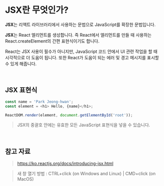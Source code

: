 # JSX란 무엇인가?

**JSX**는 리액트 라이브러리에서 사용하는 문법으로 JavaScript를 확장한 문법입니다.

**JSX**는 React 엘리먼트를 생성합니다. 즉 React에서 엘리먼트를 만들 때 사용하는 React.createElement의 간편 표현식이기도 합니다.

React는 JSX 사용이 필수가 아니지만, JavaScript 코드 안에서 UI 관련 작업을 할 때 시각적으로 더 도움이 됩니다. 또한 React가 도움이 되는 에러 및 경고 메시지를 표시할 수 있게 해줍니다.

<br />

## JSX 표현식

```javascript
const name = 'Park Jeong-hwan';
const element = <h1> Hello, {name}</h1>;

ReactDOM.render(element, document.getElementById('root'));
```

> JSX의 중괄호 안에는 유효한 모든 JavaScript 표현식을 넣을 수 있습니다.

<br />

## 참고 자료

> https://ko.reactjs.org/docs/introducing-jsx.html

> 새 창 열기 방법 : CTRL+click (on Windows and Linux) | CMD+click (on MacOS)
